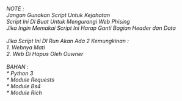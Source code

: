 <h6>NOTE :<br>Jangan Gunakan Script Untuk Kejahatan<br> Script Ini DI Buat Untuk Mengurangi Web Phising<br>Jika Ingin Memakai Script Ini Harap Ganti Bagian Header dan Data<br><br>Jika Script Ini DI Run Akan Ada 2 Kemungkinan :<br>1. Webnya Mati<br>2. Web Di Hapus Oleh Ouwner<br><br>BAHAN :<br>* Python 3<br>* Module Requests<br>* Module Bs4<br>* Module Rich</h6>
